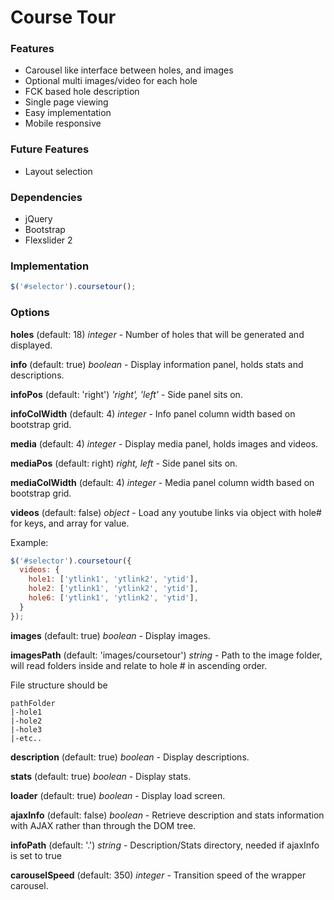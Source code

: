 # Course Tour

### Features ###
- Carousel like interface between holes, and images
- Optional multi images/video for each hole
- FCK based hole description
- Single page viewing
- Easy implementation
- Mobile responsive

### Future Features ###
- Layout selection

### Dependencies ###
- jQuery
- Bootstrap
- Flexslider 2

### Implementation ###
```javascript
$('#selector').coursetour();
```

### Options ###
<b>holes</b> (default: 18) <i>integer</i> - Number of holes that will be generated and displayed.

<b>info</b> (default: true) <i>boolean</i> - Display information panel, holds stats and descriptions.

<b>infoPos</b> (default: 'right') <i>'right', 'left'</i> - Side panel sits on.

<b>infoColWidth</b> (default: 4) <i>integer</i> - Info panel column width based on bootstrap grid.

<b>media</b> (default: 4) <i>integer</i> - Display media panel, holds images and videos.

<b>mediaPos</b> (default: right) <i>right, left</i> - Side panel sits on.

<b>mediaColWidth</b> (default: 4) <i>integer</i> - Media panel column width based on bootstrap grid.

<b>videos</b> (default: false) <i>object</i> - Load any youtube links via object with hole# for keys, and array for value.

Example:
```javascript
$('#selector').coursetour({
  videos: {
    hole1: ['ytlink1', 'ytlink2', 'ytid'],
    hole2: ['ytlink1', 'ytlink2', 'ytid'],
    hole6: ['ytlink1', 'ytlink2', 'ytid'],
  }
});
```

<b>images</b> (default: true) <i>boolean</i> - Display images.

<b>imagesPath</b> (default: 'images/coursetour') <i>string</i> - Path to the image folder, will read folders inside and relate to hole # in ascending order.  

File structure should be
```
pathFolder
|-hole1
|-hole2
|-hole3
|-etc..
```

<b>description</b> (default: true) <i>boolean</i> - Display descriptions.

<b>stats</b> (default: true) <i>boolean</i> - Display stats.

<b>loader</b> (default: true) <i>boolean</i> - Display load screen.

<b>ajaxInfo</b> (default: false) <i>boolean</i> - Retrieve description and stats information with AJAX rather than through the DOM tree.

<b>infoPath</b> (default: '.') <i>string</i> - Description/Stats directory, needed if ajaxInfo is set to true

<b>carouselSpeed</b> (default: 350) <i>integer</i> - Transition speed of the wrapper carousel.
